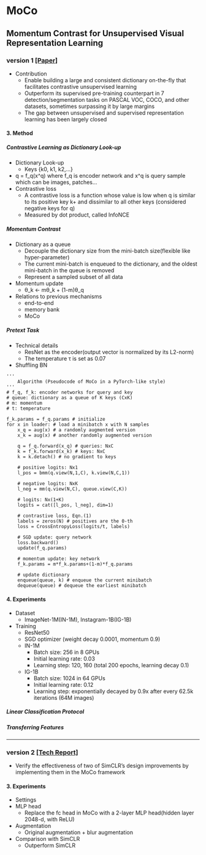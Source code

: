 # MoCo
## Momentum Contrast for Unsupervised Visual Representation Learning

### version 1 [[Paper]](https://arxiv.org/abs/1911.05722)
- Contribution
    - Enable building a large and consistent dictionary on-the-fly that facilitates contrastive unsupervised learning
    - Outperform its supervised pre-training counterpart in 7 detection/segmentation tasks on PASCAL VOC, COCO, and other datasets, sometimes surpassing it by large margins
    - The gap between unsupervised and supervised representation learning has been largely closed
#### 3. Method
##### Contrastive Learning as Dictionary Look-up
- Dictionary Look-up
    - Keys {k0, k1, k2,...}
- q = f_q(x^q) where f_q is encoder network and x^q is query sample which can be images, patches... 
- Contrastive loss
    - A contrastive loss is a function whose value is low when q is similar to its positive key k+ and dissimilar to all other keys (considered negative keys for q)
    - Measured by dot product, called InfoNCE
##### Momentum Contrast
- Dictionary as a queue
    - Decouple the dictionary size from the mini-batch size(flexible like hyper-parameter)
    - The current mini-batch is enqueued to the dictionary, and the oldest mini-batch in the queue is removed
    - Represent a sampled subset of all data
- Momentum update
    - θ_k <- mθ_k + (1-m)θ_q
- Relations to previous mechanisms
    - end-to-end
    - memory bank
    - MoCo
##### Pretext Task
- Technical details
    - ResNet as the encoder(output vector is normalized by its L2-norm)
    - The temperature τ is set as 0.07
- Shuffling BN
~~~
'''
    Algorithm (Pseudocode of MoCo in a PyTorch-like style)
'''
# f_q, f_k: encoder networks for query and key
# queue: dictionary as a queue of K keys (CxK)
# m: momentum
# t: temperature

f_k.params = f_q.params # initialize
for x in loader: # load a minibatch x with N samples
    x_q = aug(x) # a randomly augmented version
    x_k = aug(x) # another randomly augmented version

    q = f_q.forward(x_q) # queries: NxC
    k = f_k.forward(x_k) # keys: NxC
    k = k.detach() # no gradient to keys

    # positive logits: Nx1
    l_pos = bmm(q.view(N,1,C), k.view(N,C,1))

    # negative logits: NxK
    l_neg = mm(q.view(N,C), queue.view(C,K))

    # logits: Nx(1+K)
    logits = cat([l_pos, l_neg], dim=1)

    # contrastive loss, Eqn.(1)
    labels = zeros(N) # positives are the 0-th
    loss = CrossEntropyLoss(logits/t, labels)

    # SGD update: query network
    loss.backward()
    update(f_q.params)

    # momentum update: key network
    f_k.params = m*f_k.params+(1-m)*f_q.params

    # update dictionary
    enqueue(queue, k) # enqueue the current minibatch
    dequeue(queue) # dequeue the earliest minibatch
~~~
#### 4. Experiments
- Dataset
    - ImageNet-1M(IN-1M), Instagram-1B(IG-1B)
- Training
    - ResNet50
    - SGD optimizer (weight decay 0.0001, momentum 0.9)
    - IN-1M
        - Batch size: 256 in 8 GPUs
        - Initial learning rate: 0.03
        - Learning step: 120, 160 (total 200 epochs, learning decay 0.1)
    - IG-1B
        - Batch size: 1024 in 64 GPUs
        - Initial learning rate: 0.12
        - Learning step: exponentially decayed by 0.9x after every 62.5k iterations (64M images)
##### Linear Classification Protocol
##### Transferring Features

---
### version 2 [[Tech Report]](https://arxiv.org/abs/2003.04297)
- Verify the effectiveness of two of SimCLR’s design improvements by implementing them in the MoCo framework
#### 3. Experiments
- Settings
- MLP head
    - Replace the fc head in MoCo with a 2-layer MLP head(hidden layer 2048-d, with ReLU)
- Augmentation
    - Original augmentation + blur augmentation
- Comparison with SimCLR
    - Outperform SimCLR